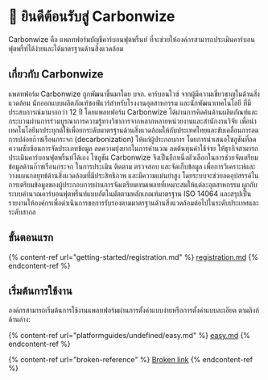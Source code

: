 # 👋 ยินดีต้อนรับสู่ Carbonwize

Carbonwize คือ แพลทฟอร์มบัญชีคาร์บอนฟุตพริ้นท์ ที่จะช่วยให้องค์กรสามารถประเมินคาร์บอนฟุตพริ้ท์ได้ง่ายและได้มาตรฐานด้านสิ่งแวดล้อม

## เกี่ยวกับ Carbonwize

แพลทฟอร์ม Carbonwize ถูกพัฒนาขึ้นมาโดย บจก. คาร์บอนไวซ์ จากผู้มีความเชี่ยวชาญในด้านสิ่งแวดล้อม นักออกแบบผลิตภัณฑ์ซอฟ์แวร์สำหรับโรงงานอุตสาหกรรม และนักพัฒนาเทคโนโลยี ที่มีประสบการณ์มามากกว่า 12 ปี โดยแพลทฟอร์ม Carbonwize ได้ผ่านการคิดค้นด้านผลิตภัณฑ์และกระบวนผ่านการร่วมบูรณาการความรู้ทางวิชาการจากหลากหลายหน่วยงานและสำนักงานวิจัย เพื่อนำเทคโนโลยีมาประยุกต์ใช้เพื่อยกระดับมาตรฐานด้านสิ่งแวดล้อมให้กับประเทศไทยและขับเคลื่อนการลดการปล่อยก๊าซเรือนกระจก (decarbonization) ให้แก่ผู้ประกอบการ โดยการนำเสนอโซลูชันที่ลดความซับซ้อนการจัดประเภทข้อมูล ลดความยุ่งยากในการคำนวณ ลดต้นทุนค่าใช้จ่าย ให้ธุรกิจสามารถประเมินคาร์บอนฟุตพริ้นท์ได้เอง โซลูชัน Carbonwize จึงเป็นอีกหนึ่งตัวเลือกในการช่วยจัดเตรียมข้อมูลด้านก๊าซเรือนกระจก ในการประเมิน ติดตาม ตรวจสอบ และจัดเก็บข้อมูล เพื่อการวิเคราะห์และวางแผนกลยุทธ์ด้านสิ่งแวดล้อมที่มีประสิทธิภาพ และมีความแม่นยำสูง โดยระบบจะช่วยลดอุปสรรค์ในการเตรียมข้อมูลของผู้ประกอบการผ่านการจัดเตรียมเทมเพลทที่เหมาะสมให้แต่ละอุตสาหกรรม ผูกกับระบบคำนวณคาร์บอนฟุตพริ้นท์แบบอัตโนมัตตามหลักเกณฑ์มาตรฐาน ISO 14064 และสรุปเป็นรายงานให้องค์กรเพื่อดำเนินการขอการรับรองตามมาตรฐานด้านสิ่งแวดล้อมต่อไปในระดับประเทศและระดับสากล

## ขั้นตอนแรก

{% content-ref url="getting-started/registration.md" %}
[registration.md](getting-started/registration.md)
{% endcontent-ref %}

## เริ่มต้นการใช้งาน

องค์กรสามารถเริ่มต้นการใช้งานแพลทฟอร์มผ่านการตั้งค่าแบบง่ายหรือการตั้งค่าแบบละเอียด ตามลิงก์ด้านล่าง:

{% content-ref url="platformguides/undefined/easy.md" %}
[easy.md](platformguides/undefined/easy.md)
{% endcontent-ref %}

{% content-ref url="broken-reference" %}
[Broken link](broken-reference)
{% endcontent-ref %}
